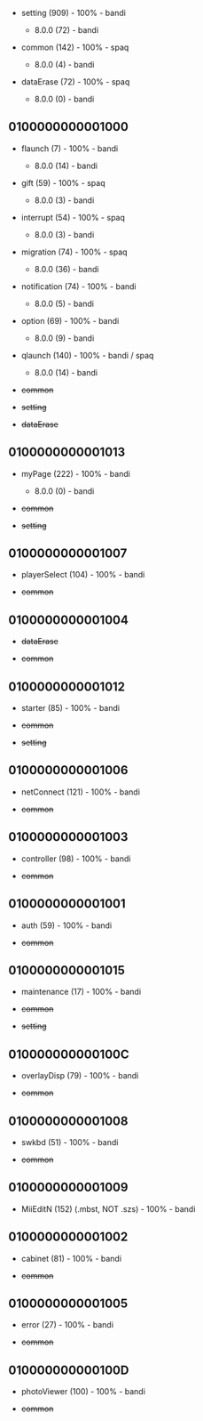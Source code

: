 * setting (909) - 100% - bandi
  * 8.0.0 (72) - bandi

* common (142) - 100% - spaq
  * 8.0.0 (4) - bandi

* dataErase (72) - 100% - spaq
  * 8.0.0 (0) - bandi

## 0100000000001000

* flaunch (7) - 100% - bandi
  * 8.0.0 (14) - bandi

* gift (59) - 100% - spaq
  * 8.0.0 (3) - bandi

* interrupt (54) - 100% - spaq
  * 8.0.0 (3) - bandi

* migration (74) - 100% - spaq
  * 8.0.0 (36) - bandi

* notification (74) - 100% - bandi
  * 8.0.0 (5) - bandi

* option (69) - 100% - bandi
  * 8.0.0 (9) - bandi

* qlaunch (140) - 100% - bandi / spaq
  * 8.0.0 (14) - bandi

* ~~common~~

* ~~setting~~

* ~~dataErase~~

## 0100000000001013

* myPage (222) - 100% - bandi
  * 8.0.0 (0) - bandi

* ~~common~~

* ~~setting~~

## 0100000000001007

* playerSelect (104) - 100% - bandi

* ~~common~~

## 0100000000001004

* ~~dataErase~~

* ~~common~~

## 0100000000001012

* starter (85) - 100% - bandi

* ~~common~~

* ~~setting~~

## 0100000000001006

* netConnect (121) - 100% - bandi

* ~~common~~

## 0100000000001003

* controller (98) - 100% - bandi

* ~~common~~

## 0100000000001001

* auth (59) - 100% - bandi

* ~~common~~

## 0100000000001015

* maintenance (17) - 100% - bandi

* ~~common~~

* ~~setting~~

## 010000000000100C

* overlayDisp (79) - 100% - bandi

* ~~common~~

## 0100000000001008

* swkbd (51) - 100% - bandi

* ~~common~~

## 0100000000001009

* MiiEditN (152) (.mbst, NOT .szs) - 100% - bandi 

## 0100000000001002

* cabinet (81) - 100% - bandi

* ~~common~~

## 0100000000001005

* error (27) - 100% - bandi

* ~~common~~

## 010000000000100D

* photoViewer (100) - 100% - bandi

* ~~common~~
